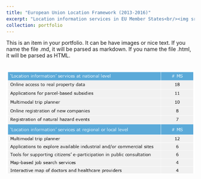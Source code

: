 ```yaml
---
title: "European Union Location Framework (2013-2016)"
excerpt: "Location information services in EU Member States<br/><img src='/images/eulf.png'>"
collection: portfolio
---
```


This is an item in your portfolio. It can be have images or nice text. If you name the file .md, it will be parsed as markdown. If you name the file .html, it will be parsed as HTML. 

<br/><img src='/images/eulf.png'>
